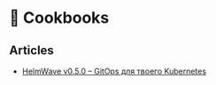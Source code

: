 # 🧾 Cookbooks


## Articles

- [HelmWave v0.5.0 – GitOps для твоего Kubernetes](https://habr.com/ru/post/532596/)

